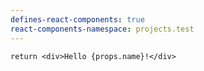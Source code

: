 ```yaml
---
defines-react-components: true
react-components-namespace: projects.test
---
```





```jsx:component:MyComponent
return <div>Hello {props.name}!</div>
```

